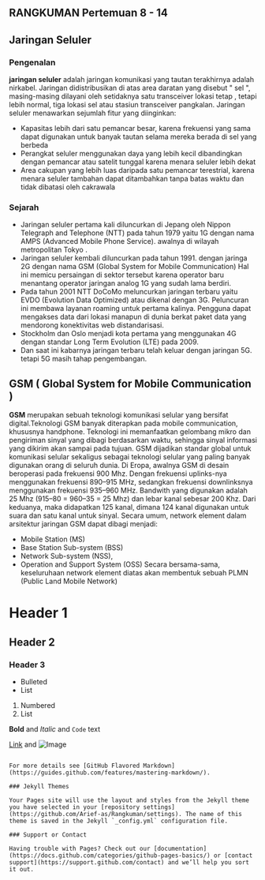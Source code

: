 ## RANGKUMAN Pertemuan 8 - 14

## Jaringan Seluler
### Pengenalan 
  **jaringan seluler** adalah jaringan komunikasi yang tautan terakhirnya adalah nirkabel. Jaringan didistribusikan di atas area daratan yang disebut " sel ", masing-masing dilayani oleh setidaknya satu transceiver lokasi tetap , tetapi lebih normal, tiga lokasi sel atau stasiun transceiver pangkalan.
Jaringan seluler menawarkan sejumlah fitur yang diinginkan:
- Kapasitas lebih dari satu pemancar besar, karena frekuensi yang sama dapat digunakan untuk banyak tautan selama mereka berada di sel yang berbeda
- Perangkat seluler menggunakan daya yang lebih kecil dibandingkan dengan pemancar atau satelit tunggal karena menara seluler lebih dekat
- Area cakupan yang lebih luas daripada satu pemancar terestrial, karena menara seluler tambahan dapat ditambahkan tanpa batas waktu dan tidak dibatasi oleh cakrawala

### Sejarah
- Jaringan seluler pertama kali diluncurkan di Jepang oleh Nippon Telegraph and Telephone (NTT) pada tahun 1979 yaitu 1G dengan nama AMPS (Advanced Mobile Phone Service). awalnya di wilayah metropolitan Tokyo .
- Jaringan seluler kembali diluncurkan pada tahun 1991. dengan jaringa 2G dengan nama GSM (Global System for Mobile Communication) Hal ini memicu persaingan di sektor tersebut karena operator baru menantang operator jaringan analog 1G yang sudah lama berdiri.
- Pada tahun 2001 NTT DoCoMo meluncurkan jaringan terbaru yaitu EVDO (Evolution Data Optimized) atau dikenal dengan 3G. Peluncuran ini membawa layanan roaming untuk pertama kalinya. Pengguna dapat mengakses data dari lokasi manapun di dunia berkat paket data yang mendorong konektivitas web distandarisasi.
- Stockholm dan Oslo menjadi kota pertama yang menggunakan 4G dengan standar Long Term Evolution (LTE) pada 2009.
- Dan saat ini kabarnya jaringan terbaru telah keluar dengan jaringan 5G. tetapi 5G masih tahap pengembangan.

## GSM ( Global System for Mobile Communication )
  **GSM** merupakan sebuah teknologi komunikasi selular
yang bersifat digital.Teknologi GSM banyak diterapkan pada mobile communication, khususnya handphone. Teknologi ini memanfaatkan gelombang mikro dan pengiriman sinyal yang dibagi berdasarkan waktu, sehingga sinyal informasi yang dikirim akan sampai pada tujuan. GSM dijadikan standar global untuk komunikasi selular sekaligus sebagai teknologi selular yang paling banyak digunakan orang di seluruh dunia.
  Di Eropa, awalnya GSM di desain beroperasi pada frekuensi 900 Mhz. Dengan frekuensi uplinks-nya menggunakan frekuensi 890–915 MHz, sedangkan frekuensi downlinksnya menggunakan frekuensi 935–960 MHz. Bandwith yang digunakan adalah 25 Mhz (915–80 = 960–35 = 25 Mhz) dan lebar kanal sebesar 200 Khz. Dari keduanya, maka didapatkan 125 kanal, dimana 124 kanal digunakan untuk suara dan satu kanal untuk sinyal.
Secara umum, network element dalam arsitektur jaringan GSM dapat dibagi menjadi:
- Mobile Station (MS)
- Base Station Sub-system (BSS)
- Network Sub-system (NSS),
- Operation and Support System (OSS)
Secara bersama-sama, keseluruhaan network element diatas akan membentuk sebuah PLMN (Public Land Mobile Network)
# Header 1
## Header 2
### Header 3

- Bulleted
- List

1. Numbered
2. List

**Bold** and _Italic_ and `Code` text

[Link](url) and ![Image](src)
```

For more details see [GitHub Flavored Markdown](https://guides.github.com/features/mastering-markdown/).

### Jekyll Themes

Your Pages site will use the layout and styles from the Jekyll theme you have selected in your [repository settings](https://github.com/Arief-as/Rangkuman/settings). The name of this theme is saved in the Jekyll `_config.yml` configuration file.

### Support or Contact

Having trouble with Pages? Check out our [documentation](https://docs.github.com/categories/github-pages-basics/) or [contact support](https://support.github.com/contact) and we’ll help you sort it out.

